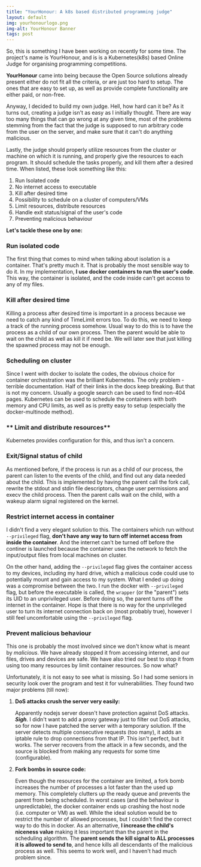 ```yaml
---
title: "YourHonour: A k8s based distributed programming judge"
layout: default
img: yourhonourlogo.png
img-alt: YourHonour Banner
tags: post
---
```

So, this is something I have been working on recently for some time. The
project's name is YourHonour, and is is a Kubernetes(k8s) based Online Judge for
organising programming competitions.

**YourHonour** came into being because the Open Source solutions already present
either do not fit all the criteria, or are just too hard to setup. The ones
that are easy to set up, as well as provide complete functionality are either
paid, or non-free.

Anyway, I decided to build my own judge. Hell, how hard can it be? As it turns
out, creating a judge isn't as easy as I initially thought. There are way too
many things that can go wrong at any given time, most of the problems stemming
from the fact that the judge is supposed to run arbitrary code from the user on
the server, and make sure that it can't do anything malicious.

Lastly, the judge should properly utilize resources from the cluster or machine
on which it is running, and properly give the resources to each program. It should
schedule the tasks properly, and kill them after a desired time. When listed, these
look something like this:

1. Run Isolated code
2. No internet access to executable
3. Kill after desired time
4. Possibility to schedule on a cluster of computers/VMs
5. Limit resources, distribute resources
6. Handle exit status/signal of the user's code
7. Preventing malicious behaviour

**Let's tackle these one by one:**

### **Run isolated code**

The first thing that comes to mind when talking about isolation is a container.
That's pretty much it. That is probably the most sensible way to do it. In my
implementation, **I use docker containers to run the user's code**. This way,
the container is isolated, and the code inside can't get access to any of my
files.

### **Kill after desired time**

Killing a process after desired time is important in a process because we need
to catch any kind of TimeLimit errors too. To do this, we need to keep a track
of the running process somehow. Usual way to do this is to have the process as
a child of our own process. Then the parent would be able to wait on the child
as well as kill it if need be. We will later see that just killing the spawned
process may not be enough.

### **Scheduling on cluster**

Since I went with docker to isolate the codes, the obvious choice for container
orchestration was the brilliant Kubernetes. The only problem - terrible
documentation. Half of their links in the docs keep breaking. But that is not
my concern. Usually a google search can be used to find non-404 pages.
Kubernetes can be used to schedule the containers with both memory and CPU
limits, as well as is pretty easy to setup (especially the docker-multinode
method).

### ** Limit and distribute resources**

Kubernetes provides configuration for this, and thus isn't a concern.

### **Exit/Signal status of child**

As mentioned before, if the process is run as a child of our process, the
parent can listen to the events of the child, and find out any data needed
about the child.  This is implemented by having the parent call the fork call,
rewrite the stdout and stdin file descriptors, change user permissions and
execv the child process. Then the parent calls wait on the child, with a wakeup
alarm signal registered on the kernel.

### **Restrict internet access in container**

I didn't find a very elegant solution to this. The containers which run without
`--privileged` flag, **don't have any way to turn off internet access from
inside the container**. And the internet can't be turned off before the
continer is launched because the container uses the network to fetch the
input/output files from local machines on cluster.

On the other hand, adding the `--privileged` flag gives the container access to
my devices, including my hard drive, which a malicious code could use to
potentially mount and gain access to my system. What I ended up doing was a
compromise between the two. I run the docker with `--privileged` flag, but
before the executable is called, the `wrapper` (or the "parent") sets its UID
to an unprivileged user. Before doing so, the parent turns off the internet in
the container. Hope is that there is no way for the unprivileged user to turn
its internet connection back on (most probably true), however I still feel
uncomfortable using the `--privileged` flag.

### **Prevent malicious behaviour**

This one is probably the most involved since we don't know what is meant by
*malicious*. We have already stopped it from accessing internet, and our files,
drives and devices are safe. We have also tried our best to stop it from using
too many resources by limit container resources. So now what?

Unfortunately, it is not easy to see what is missing. So I had some seniors in
security look over the program and test it for vulnerabilities. They found two
major problems (till now):

1. **DoS attacks crush the server very easily:**

   Apparently nodejs server doesn't have protection against DoS attacks.
   *__Sigh__*. I didn't want to add a proxy gateway just to filter out DoS
   attacks, so for now I have patched the server with a temporary solution. If
   the server detects multiple consecutive requests (too many), it adds an
   iptable rule to drop connections from that IP. This isn't perfect, but it
   works. The server recovers from the attack in a few seconds, and the source
   is blocked from making any requests for some time (configurable).

2. **Fork bombs in source code:**

   Even though the resources for the container are limited, a fork bomb increases
   the number of processes a lot faster than the used up memory. This completely
   clutters up the ready queue and prevents the parent from being scheduled. In
   worst cases (and the behaviour is unpredictable), the docker container ends up
   crashing the host node (i.e.  computer or VM) as well. While the ideal solution
   would be to restrict the number of allowed processes, but I couldn't find the
   correct way to do this in docker.  As an alternative, **I increase the child's
   niceness value** making it less important than the parent in the scheduling
   algorithm. The **parent sends the kill signal to ALL processes it is allowed to
   send to**, and hence kills all descendants of the malicious process as well.
   This seems to work well, and I haven't had much problem since.

<br /><br />
